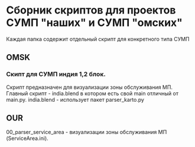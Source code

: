 # Сборник скриптов для проектов СУМП "наших" и СУМП "омских"

Каждая папка содержит отдельный скрипт для конкретного типа СУМП

## OMSK
### Скипт для СУМП индия 1,2 блок.

Скрипт предназначен для визуализации зоны обслуживания МП.
Главный скрипт - india.blend в котором есть свой main отличный от main.py.
india.blend - использует пакет parser_karto.py  

## OUR
00_parser_service_area - визуализации зоны обслуживания МП (ServiceArea.ini).


